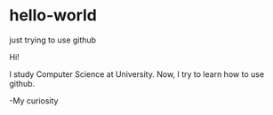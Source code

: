# hello-world
just trying to use github

Hi!

I study Computer Science at University. Now, I try to learn how to use github.

-My curiosity
